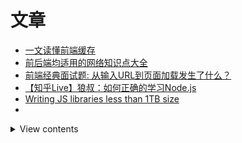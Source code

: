 # 文章

- [一文读懂前端缓存](https://mp.weixin.qq.com/s/e42vFNPPxt7zcd1N0Li7pg)
- [前后端均适用的网络知识点大全](https://mp.weixin.qq.com/s/uF3bJrjGbGCAzCuCWk18BA)
- [前端经典面试题: 从输入URL到页面加载发生了什么？](https://segmentfault.com/a/1190000006879700)
- [【知乎Live】狼叔：如何正确的学习Node.js](https://i5ting.github.io/How-to-learn-node-correctly/#1090602)
- [Writing JS libraries less than 1TB size](https://medium.com/@kelin2025/writing-js-libraries-less-than-1tb-size-6342da0c006a)
- []()

<details>
<summary>View contents</summary>

* [`ary`](#ary)
* [`call`](#call)
* [`collectInto`](#collectinto)
* [`flip`](#flip)
* [`over`](#over)
* [`overArgs`](#overargs)
* [`pipeAsyncFunctions`](#pipeasyncfunctions)
* [`pipeFunctions`](#pipefunctions)
* [`promisify`](#promisify)
* [`rearg`](#rearg)
* [`spreadOver`](#spreadover)
* [`unary`](#unary)

</details>
